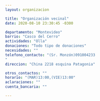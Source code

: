 ```yaml
---
layout: organizacion

title: "Organización vecinal"
date: 2020-08-10 23:30:45 -0300

departamento: "Montevideo"
barrio: "Casco del Cerro"
actividades: "Olla"
donaciones: "Todo tipo de donaciones"
necesidades: ""
telefono_contacto: "(Sr. Monzón)091004233
"
direccion: "China 2218 esquina Patagonia"

otros_contactos: ""
horario: "(MAR)13:00,(VIE)13:00"
aclaraciones: ""
cuenta_bancaria: ""

---
```

